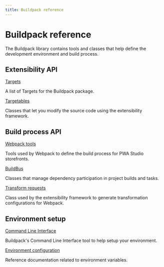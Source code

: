 ```yaml
---
title: Buildpack reference
---
```


# Buildpack reference

The Buildpack library contains tools and classes that help define the development environment and build process.

<DiscoverBlock width="100%" slots="heading, link, text"/>

## Extensibility API

[Targets](targets/)

A list of Targets for the Buildpack package.

<DiscoverBlock width="100%" slots="link, text"/>

[Targetables](targetables/)

Classes that let you modify the source code using the extensibility framework.

<DiscoverBlock width="100%" slots="heading, link, text"/>

## Build process API

[Webpack tools](webpack/)

Tools used by Webpack to define the build process for PWA Studio storefronts.

<DiscoverBlock width="100%" slots="link, text"/>

[BuildBus](buildbus/)

Classes that manage dependency participation in project builds and tasks.

<DiscoverBlock width="100%" slots="link, text"/>

[Transform requests](transform-requests/)

Class used by the extensibility framework to generate transformation configurations for Webpack.

<DiscoverBlock width="100%" slots="heading, link, text"/>

## Environment setup

[Command Line Interface](cli/)

Buildpack's Command Line Interface tool to help setup your environment.

<DiscoverBlock width="100%" slots="link, text"/>

[Environment configuration](environment/)

Reference documentation related to environment variables.